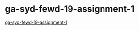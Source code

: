 # ga-syd-fewd-19-assignment-1

[ga-syd-fewd-19-assignment-1](http://iamstannard.github.io/ga-syd-fewd-19-assignment-1/)
